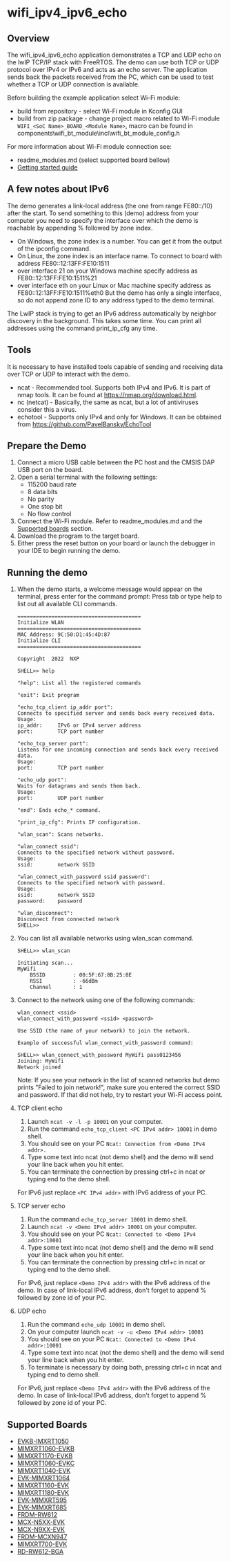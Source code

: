 # wifi_ipv4_ipv6_echo

## Overview
The wifi_ipv4_ipv6_echo application demonstrates a TCP and UDP echo on the lwIP TCP/IP stack with FreeRTOS.
The demo can use both TCP or UDP protocol over IPv4 or IPv6 and acts as an echo server. The application sends back
the packets received from the PC, which can be used to test whether a TCP or UDP connection is available.

Before building the example application select Wi-Fi module:
- build from repository - select Wi-Fi module in Kconfig GUI
- build from zip package - change project macro related to Wi-Fi module `WIFI_<SoC Name>_BOARD_<Module Name>`, macro can be found in components\wifi_bt_module\incl\wifi_bt_module_config.h

For more information about Wi-Fi module connection see:
- readme_modules.md (select supported board bellow)
- [Getting started guide](https://www.nxp.com/document/guide/getting-started-with-nxp-wi-fi-modules-using-i-mx-rt-platform:GS-WIFI-MODULES-IMXRT-PLATFORM)

## A few notes about IPv6
The demo generates a link-local address (the one from range FE80::/10) after the start. To send something to this (demo) address
from your computer you need to specify the interface over which the demo is reachable by appending % followed by zone index.
- On Windows, the zone index is a number. You can get it from the output of the ipconfig command.
- On Linux, the zone index is an interface name.
To connect to board with address FE80::12:13FF:FE10:1511
- over interface 21 on your Windows machine specify address as FE80::12:13FF:FE10:1511%21
- over interface eth on your Linux or Mac machine specify address as FE80::12:13FF:FE10:1511%eth0
But the demo has only a single interface, so do not append zone ID to any address typed to the demo terminal.

The LwIP stack is trying to get an IPv6 address automatically by neighbor discovery in the background.
This takes some time. You can print all addresses using the command print_ip_cfg any time.

## Tools
It is necessary to have installed tools capable of sending and receiving data over TCP or UDP to interact with the demo.
- ncat - Recommended tool. Supports both IPv4 and IPv6. It is part of nmap tools. It can be found at https://nmap.org/download.html.
- nc (netcat) - Basically, the same as ncat, but a lot of antiviruses consider this a virus.
- echotool - Supports only IPv4 and only for Windows. It can be obtained from https://github.com/PavelBansky/EchoTool

## Prepare the Demo
    
1.  Connect a micro USB cable between the PC host and the CMSIS DAP USB port on the board.
2.  Open a serial terminal with the following settings:
    - 115200 baud rate
    - 8 data bits
    - No parity
    - One stop bit
    - No flow control
3.  Connect the Wi-Fi module. Refer to readme_modules.md and the [Supported boards](#supported-boards) section.
4.  Download the program to the target board.
5.  Either press the reset button on your board or launch the debugger in your IDE to begin running the demo.

## Running the demo

1.  When the demo starts, a welcome message would appear on the terminal, press enter for the command prompt:
    Press tab or type help to list out all available CLI commands.
    ~~~~~~~~~~~~~~~~~~~~~~~~~~~~~~~~~~~
    ========================================
    Initialize WLAN
    ========================================
    MAC Address: 9C:50:D1:45:4D:87
    Initialize CLI
    ========================================

    Copyright  2022  NXP

    SHELL>> help

    "help": List all the registered commands

    "exit": Exit program

    "echo_tcp_client ip_addr port":
    Connects to specified server and sends back every received data.
    Usage:
    ip_addr:     IPv6 or IPv4 server address
    port:        TCP port number

    "echo_tcp_server port":
    Listens for one incoming connection and sends back every received data.
    Usage:
    port:        TCP port number

    "echo_udp port":
    Waits for datagrams and sends them back.
    Usage:
    port:        UDP port number

    "end": Ends echo_* command.

    "print_ip_cfg": Prints IP configuration.

    "wlan_scan": Scans networks.

    "wlan_connect ssid":
    Connects to the specified network without password.
    Usage:
    ssid:        network SSID

    "wlan_connect_with_password ssid password":
    Connects to the specified network with password.
    Usage:
    ssid:        network SSID
    password:    password

    "wlan_disconnect":
    Disconnect from connected network
    SHELL>>
    ~~~~~~~~~~~~~~~~~~~~~~~~~~~~~~~~~~~

2.  You can list all available networks using wlan_scan command.
    ~~~~~~~~~~~~~~~~~~~~~~~~~~~~~~~~~~~
    SHELL>> wlan_scan

    Initiating scan...
    MyWifi
        BSSID         : 00:5F:67:8B:25:8E
        RSSI          : -66dBm
        Channel       : 1
    ~~~~~~~~~~~~~~~~~~~~~~~~~~~~~~~~~~~

3.  Connect to the network using one of the following commands:
    ~~~~~~~~~~~~~~~~~~~~~~~~~~~~~~~~~~~
    wlan_connect <ssid>
    wlan_connect_with_password <ssid> <password>

    Use SSID (the name of your network) to join the network.

    Example of successful wlan_connect_with_password command:	

    SHELL>> wlan_connect_with_password MyWifi pass0123456
    Joining: MyWifi
    Network joined
    ~~~~~~~~~~~~~~~~~~~~~~~~~~~~~~~~~~~
    
    Note: If you see your network in the list of scanned networks but demo 
    prints "Failed to join network!", make sure you entered the correct SSID and password.
    If that did not help, try to restart your Wi-Fi access point.

4.  TCP client echo

    1. Launch `ncat -v -l -p 10001` on your computer.
    2. Run the command `echo_tcp_client <PC IPv4 addr> 10001` in demo shell.
    3. You should see on your PC `Ncat: Connection from <Demo IPv4 addr>.`
    4. Type some text into ncat (not demo shell) and the demo will send your line back
       when you hit enter.
    5. You can terminate the connection by pressing ctrl+c in ncat or typing end to the demo shell.
    
    For IPv6 just replace `<PC IPv4 addr>` with IPv6 address of your PC.
    
5.  TCP server echo

    1. Run the command `echo_tcp_server 10001` in demo shell.
    2. Launch `ncat -v <Demo IPv4 addr> 10001` on your computer.
    3. You should see on your PC `Ncat: Connected to <Demo IPv4 addr>:10001`
    4. Type some text into ncat (not demo shell) and the demo will send your line back
       when you hit enter.
    5. You can terminate the connection by pressing ctrl+c in ncat or typing end to the demo shell.
    
    For IPv6, just replace `<Demo IPv4 addr>` with the IPv6 address of the demo. In case of
    link-local IPv6 address, don't forget to append % followed by zone id of your PC.
    
6.  UDP echo

    1. Run the command `echo_udp 10001` in demo shell.
    2. On your computer launch `ncat -v -u <Demo IPv4 addr> 10001`
    3. You should see on your PC `Ncat: Connected to <Demo IPv4 addr>:10001`
    4. Type some text into ncat (not the demo shell) and the demo will send your line back
       when you hit enter.
    5. To terminate is necessary by doing both, pressing ctrl+c in ncat and typing end to demo shell.
    
    For IPv6, just replace `<Demo IPv4 addr>` with the IPv6 address of the demo. In case of
    link-local IPv6 address, don't forget to append % followed by zone id of your PC.

## Supported Boards
- [EVKB-IMXRT1050](../../_boards/evkbimxrt1050/wifi_examples/common/wifi_examples_readme.md)
- [MIMXRT1060-EVKB](../../_boards/evkbmimxrt1060/wifi_examples/common/wifi_examples_readme.md)
- [MIMXRT1170-EVKB](../../_boards/evkbmimxrt1170/wifi_examples/common/wifi_examples_readme.md)
- [MIMXRT1060-EVKC](../../_boards/evkcmimxrt1060/wifi_examples/common/wifi_examples_readme.md)
- [MIMXRT1040-EVK](../../_boards/evkmimxrt1040/wifi_examples/common/wifi_examples_readme.md)
- [EVK-MIMXRT1064](../../_boards/evkmimxrt1064/wifi_examples/common/wifi_examples_readme.md)
- [MIMXRT1160-EVK](../../_boards/evkmimxrt1160/wifi_examples/common/wifi_examples_readme.md)
- [MIMXRT1180-EVK](../../_boards/evkmimxrt1180/wifi_examples/common/wifi_examples_readme.md)
- [EVK-MIMXRT595](../../_boards/evkmimxrt595/wifi_examples/common/wifi_examples_readme.md)
- [EVK-MIMXRT685](../../_boards/evkmimxrt685/wifi_examples/common/wifi_examples_readme.md)
- [FRDM-RW612](../../_boards/frdmrw612/wifi_examples/common/wifi_examples_readme.md)
- [MCX-N5XX-EVK](../../_boards/mcxn5xxevk/wifi_examples/common/wifi_examples_readme.md)
- [MCX-N9XX-EVK](../../_boards/mcxn9xxevk/wifi_examples/common/wifi_examples_readme.md)
- [FRDM-MCXN947](../../_boards/frdmmcxn947/wifi_examples/common/wifi_examples_readme.md)
- [MIMXRT700-EVK](../../_boards/mimxrt700evk/wifi_examples/common/wifi_examples_readme.md)
- [RD-RW612-BGA](../../_boards/rdrw612bga/wifi_examples/common/wifi_examples_readme.md)
